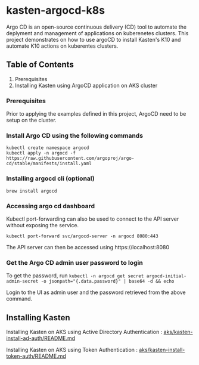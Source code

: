 # kasten-argocd-k8s
Argo CD is an open-source continuous delivery (CD) tool to automate the deplyment and management of applications on kuberenetes clusters. This project demonstrates on how to use argoCD to install Kasten's K10 and automate K10 actions on kuberentes clusters.

## Table of Contents

1. Prerequisites
2. Installing Kasten using ArgoCD application on AKS cluster

### Prerequisites
Prior to applying the examples defined in this project, ArgoCD need to be setup on the cluster. 

### Install Argo CD using the following commands

```
kubectl create namespace argocd
kubectl apply -n argocd -f https://raw.githubusercontent.com/argoproj/argo-cd/stable/manifests/install.yaml
```

### Installing argocd cli (optional)

`
brew install argocd
`

### Accessing argo cd dashboard

Kubectl port-forwarding can also be used to connect to the API server without exposing the service.

`
kubectl port-forward svc/argocd-server -n argocd 8080:443
`

The API server can then be accessed using https://localhost:8080

### Get the Argo CD admin user password to login

To get the password, run
`
kubectl -n argocd get secret argocd-initial-admin-secret -o jsonpath="{.data.password}" | base64 -d && echo
`

Login to the UI as admin user and the password retrieved from the above command.

## Installing Kasten

Installing Kasten on AKS using Active Directory Authentication : [aks/kasten-install-ad-auth/README.md](https://github.com/smohandass/kasten-argocd-k8s/tree/main/aks/kasten-install-ad-auth)

Installing Kasten on AKS using Token Authentication : [aks/kasten-install-token-auth/README.md](https://github.com/smohandass/kasten-argocd-k8s/tree/main/aks/kasten-install-token-auth)
